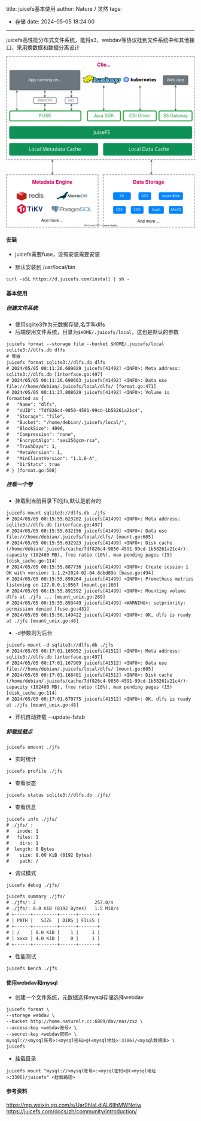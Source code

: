 title: juicefs基本使用
author: Nature丿灵然
tags:
  - 存储
date: 2024-05-05 18:24:00
---

juicefs高性能分布式文件系统，能将s3，webdav等协议挂到文件系统中和其他接口，采用换数据和数据分离设计

<!--more-->

![alt text](../images/juicefs基本使用-1.svg)

#### 安装

- juicefs需要fuse，没有安装需要安装

- 默认安装到 /usr/local/bin

```shell
curl -sSL https://d.juicefs.com/install | sh -
```

#### 基本使用

##### 创建文件系统

- 使用sqlite3作为元数据存储,名字叫dlfs
- 后端使用文件系统，目录为`$HOME/.juicefs/local`，这也是默认的参数

```shell
juicefs format --storage file --bucket $HOME/.juicefs/local sqlite3://dlfs.db dlfs
# 等效
juicefs format sqlite3://dlfs.db dlfs
# 2024/05/05 00:11:26.689029 juicefs[41492] <INFO>: Meta address: sqlite3://dlfs.db [interface.go:497]
# 2024/05/05 00:11:26.690663 juicefs[41492] <INFO>: Data use file:///home/debian/.juicefs/local/dlfs/ [format.go:471]
# 2024/05/05 00:11:27.808629 juicefs[41492] <INFO>: Volume is formatted as {
#   "Name": "dlfs",
#   "UUID": "7df826c4-9850-4591-99cd-1b58261a21c4",
#   "Storage": "file",
#   "Bucket": "/home/debian/.juicefs/local/",
#   "BlockSize": 4096,
#   "Compression": "none",
#   "EncryptAlgo": "aes256gcm-rsa",
#   "TrashDays": 1,
#   "MetaVersion": 1,
#   "MinClientVersion": "1.1.0-A",
#   "DirStats": true
# } [format.go:508]
```

##### 挂载一个卷

- 挂载到当前目录下的jfs,默认是前台的

```shell
juicefs mount sqlite3://dlfs.db ./jfs
# 2024/05/05 00:15:55.623202 juicefs[41499] <INFO>: Meta address: sqlite3://dlfs.db [interface.go:497]
# 2024/05/05 00:15:55.632156 juicefs[41499] <INFO>: Data use file:///home/debian/.juicefs/local/dlfs/ [mount.go:605]
# 2024/05/05 00:15:55.632923 juicefs[41499] <INFO>: Disk cache (/home/debian/.juicefs/cache/7df826c4-9850-4591-99cd-1b58261a21c4/): capacity (102400 MB), free ratio (10%), max pending pages (15) [disk_cache.go:114]
# 2024/05/05 00:15:55.887736 juicefs[41499] <INFO>: Create session 1 OK with version: 1.1.2+2024-02-04.8dbd89a [base.go:494]
# 2024/05/05 00:15:55.890264 juicefs[41499] <INFO>: Prometheus metrics listening on 127.0.0.1:9567 [mount.go:160]
# 2024/05/05 00:15:55.891592 juicefs[41499] <INFO>: Mounting volume dlfs at ./jfs ... [mount_unix.go:269]
# 2024/05/05 00:15:55.893449 juicefs[41499] <WARNING>: setpriority: permission denied [fuse.go:431]
# 2024/05/05 00:15:56.149422 juicefs[41499] <INFO>: OK, dlfs is ready at ./jfs [mount_unix.go:48]
```

- -d参数则为后台

```shell
juicefs mount -d sqlite3://dlfs.db ./jfs
# 2024/05/05 00:17:01.165052 juicefs[41512] <INFO>: Meta address: sqlite3://dlfs.db [interface.go:497]
# 2024/05/05 00:17:01.167909 juicefs[41512] <INFO>: Data use file:///home/debian/.juicefs/local/dlfs/ [mount.go:605]
# 2024/05/05 00:17:01.168481 juicefs[41512] <INFO>: Disk cache (/home/debian/.juicefs/cache/7df826c4-9850-4591-99cd-1b58261a21c4/): capacity (102400 MB), free ratio (10%), max pending pages (15) [disk_cache.go:114]
# 2024/05/05 00:17:01.670775 juicefs[41512] <INFO>: OK, dlfs is ready at ./jfs [mount_unix.go:48]
```

- 开机自动挂载 --update-fstab

##### 卸载挂载点

```shell
juicefs umount ./jfs
```

- 实时统计

```shell
juicefs profile ./jfs
```

- 查看状态

```shell
juicefs status sqlite3://dlfs.db ./jfs/
```

- 查看信息

```shell
juicefs info ./jfs/
# ./jfs/ :
#   inode: 1
#   files: 1
#    dirs: 1
#  length: 0 Bytes
#    size: 8.00 KiB (8192 Bytes)
#    path: /
```

- 调试模式

```shell
juicefs debug ./jfs/
```

```shell
juicefs summary ./jfs/
# ./jfs/: 2                      257.0/s
# ./jfs/: 8.0 KiB (8192 Bytes)   1.5 MiB/s
# +------+---------+------+-------+
# | PATH |   SIZE  | DIRS | FILES |
# +------+---------+------+-------+
# | /    | 8.0 KiB |    1 |     1 |
# | xxxx | 4.0 KiB |    0 |     1 |
# +------+---------+------+-------+
```

- 性能测试

```shell
juicefs bench ./jfs
```

#### 使用webdav和mysql

- 创建一个文件系统，元数据选择mysql存储选择webdav

```shell
juicefs format \
--storage webdav \
--bucket http://home.naturelr.cc:6089/dav/nas/zxz \
--access-key <webdav账号> \
--secret-key <webdav密码> \ 
mysql://<mysql账号>:<mysql密码>@(<mysql地址>:3306)/<mysql数据库> \
juicefs
```

- 挂载目录

```shell
juicefs mount "mysql://<mysql账号>:<mysql密码>@(<mysql地址>:3306)/juicefs" <挂载路径>
```

#### 参考资料

<https://mp.weixin.qq.com/s/Uar9hlaLdlAL6IIhMWNotw>
<https://juicefs.com/docs/zh/community/introduction/>
